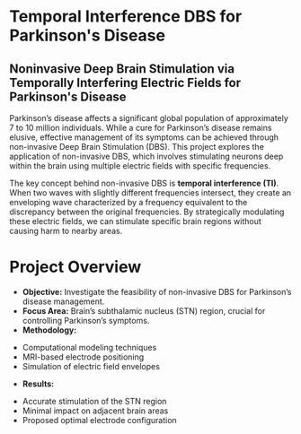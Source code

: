 # Temporal Interference DBS for Parkinson's Disease
## Noninvasive Deep Brain Stimulation via Temporally Interfering Electric Fields for Parkinson's Disease
Parkinson’s disease affects a significant global population of approximately 7 to 10 million individuals. While a cure for Parkinson’s disease remains elusive, effective management of its symptoms can be achieved through non-invasive Deep Brain Stimulation (DBS). This project explores the application of non-invasive DBS, which involves stimulating neurons deep within the brain using multiple electric fields with specific frequencies.

The key concept behind non-invasive DBS is **temporal interference (TI)**. When two waves with slightly different frequencies intersect, they create an enveloping wave characterized by a frequency equivalent to the discrepancy between the original frequencies. By strategically modulating these electric fields, we can stimulate specific brain regions without causing harm to nearby areas.

# Project Overview
* **Objective:** Investigate the feasibility of non-invasive DBS for Parkinson’s disease management.
* **Focus Area:** Brain’s subthalamic nucleus (STN) region, crucial for controlling Parkinson’s symptoms.
* **Methodology:**
- Computational modeling techniques
- MRI-based electrode positioning
- Simulation of electric field envelopes
* **Results:**
- Accurate stimulation of the STN region
- Minimal impact on adjacent brain areas
- Proposed optimal electrode configuration

